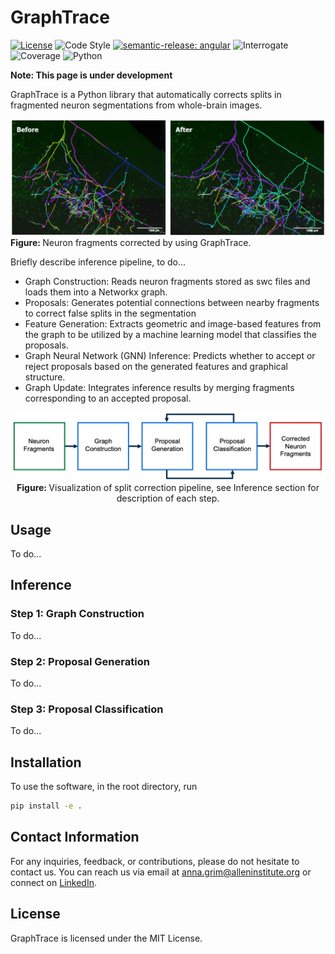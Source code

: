# GraphTrace

[![License](https://img.shields.io/badge/license-MIT-brightgreen)](LICENSE)
![Code Style](https://img.shields.io/badge/code%20style-black-black)
[![semantic-release: angular](https://img.shields.io/badge/semantic--release-angular-e10079?logo=semantic-release)](https://github.com/semantic-release/semantic-release)
![Interrogate](https://img.shields.io/badge/interrogate-37.5%25-red)
![Coverage](https://img.shields.io/badge/coverage-100%25-brightgreen?logo=codecov)
![Python](https://img.shields.io/badge/python->=3.7-blue?logo=python)

<b class="red-text"> Note: This page is under development </b>
<br>

GraphTrace is a Python library that automatically corrects splits in fragmented neuron segmentations from whole-brain images.

<p>
  <img src="imgs/result.png" width="900" alt="">
  <br>
   <b> Figure: </b>Neuron fragments corrected by using GraphTrace.
</p>

Briefly describe inference pipeline, to do...

- Graph Construction: Reads neuron fragments stored as swc files and loads them into a Networkx graph.
- Proposals: Generates potential connections between nearby fragments to correct false splits in the segmentation
- Feature Generation: Extracts geometric and image-based features from the graph to be utilized by a machine learning model that classifies the proposals.
- Graph Neural Network (GNN) Inference: Predicts whether to accept or reject proposals based on the generated features and graphical structure.
- Graph Update: Integrates inference results by merging fragments corresponding to an accepted proposal.

<p align="center">
  <img src="imgs/pipeline.png" width="800" alt="pipeline">
    <br>
  <b> Figure: </b>Visualization of split correction pipeline, see Inference section for description of each step.
</p>

## Usage

To do...

## Inference

### Step 1: Graph Construction

To do...

### Step 2: Proposal Generation

To do...

### Step 3: Proposal Classification

To do...

## Installation
To use the software, in the root directory, run
```bash
pip install -e .
```

## Contact Information
For any inquiries, feedback, or contributions, please do not hesitate to contact us. You can reach us via email at anna.grim@alleninstitute.org or connect on [LinkedIn](https://www.linkedin.com/in/anna-m-grim/).

## License
GraphTrace is licensed under the MIT License.
